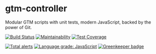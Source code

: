 # gtm-controller
Modular GTM scripts with unit tests, modern JavaScript, backed by the power of Git.

[![Build Status](https://travis-ci.org/G5/gtm-controller.svg?branch=master)](https://travis-ci.org/G5/gtm-controller) [![Maintainability](https://api.codeclimate.com/v1/badges/ed37692d98cebc33f97c/maintainability)](https://codeclimate.com/github/G5/gtm-controller/maintainability) [![Test Coverage](https://api.codeclimate.com/v1/badges/ed37692d98cebc33f97c/test_coverage)](https://codeclimate.com/github/G5/gtm-controller/test_coverage)

[![Total alerts](https://img.shields.io/lgtm/alerts/g/G5/gtm-controller.svg?logo=lgtm&logoWidth=18)](https://lgtm.com/projects/g/G5/gtm-controller/alerts/) [![Language grade: JavaScript](https://img.shields.io/lgtm/grade/javascript/g/G5/gtm-controller.svg?logo=lgtm&logoWidth=18)](https://lgtm.com/projects/g/G5/gtm-controller/context:javascript) [![Greenkeeper badge](https://badges.greenkeeper.io/G5/gtm-controller.svg)](https://greenkeeper.io/)
